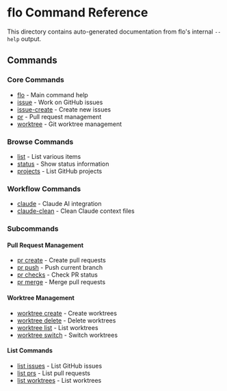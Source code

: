# flo Command Reference

This directory contains auto-generated documentation from flo's internal `--help` output.

## Commands

### Core Commands
- [flo](flo.md) - Main command help
- [issue](issue.md) - Work on GitHub issues
- [issue-create](issue-create.md) - Create new issues
- [pr](pr.md) - Pull request management
- [worktree](worktree.md) - Git worktree management

### Browse Commands
- [list](list.md) - List various items
- [status](status.md) - Show status information
- [projects](projects.md) - List GitHub projects

### Workflow Commands
- [claude](claude.md) - Claude AI integration
- [claude-clean](claude-clean.md) - Clean Claude context files

### Subcommands

#### Pull Request Management
- [pr create](pr-create.md) - Create pull requests
- [pr push](pr-push.md) - Push current branch
- [pr checks](pr-checks.md) - Check PR status
- [pr merge](pr-merge.md) - Merge pull requests

#### Worktree Management
- [worktree create](worktree-create.md) - Create worktrees
- [worktree delete](worktree-delete.md) - Delete worktrees
- [worktree list](worktree-list.md) - List worktrees
- [worktree switch](worktree-switch.md) - Switch worktrees

#### List Commands
- [list issues](list-issues.md) - List GitHub issues
- [list prs](list-prs.md) - List pull requests
- [list worktrees](list-worktrees.md) - List worktrees
